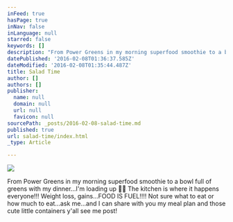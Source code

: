 ```yaml
---
inFeed: true
hasPage: true
inNav: false
inLanguage: null
starred: false
keywords: []
description: "From Power Greens in my morning superfood smoothie to a bowl full of greens with my dinner...I'm loading up \uD83D\uDCAA\uD83C\uDFFB The kitchen is where it happens everyone!!! Weight loss, gains...FOOD IS FUEL!!!! Not sure what to eat or how much to eat...ask me...and I can share with you my meal plan and those cute little containers y'all see me post!"
datePublished: '2016-02-08T01:36:37.585Z'
dateModified: '2016-02-08T01:35:44.487Z'
title: Salad Time
author: []
authors: []
publisher:
  name: null
  domain: null
  url: null
  favicon: null
sourcePath: _posts/2016-02-08-salad-time.md
published: true
url: salad-time/index.html
_type: Article

---
```

![](https://the-grid-user-content.s3-us-west-2.amazonaws.com/d922fef7-339e-4133-9495-237ed6420044.JPG)

From Power Greens in my morning superfood smoothie to a bowl full of greens with my dinner...I'm loading up 💪🏻 The kitchen is where it happens everyone!!! Weight loss, gains...FOOD IS FUEL!!!! Not sure what to eat or how much to eat...ask me...and I can share with you my meal plan and those cute little containers y'all see me post!